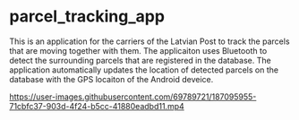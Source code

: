 # parcel_tracking_app

This is an application for the carriers of the Latvian Post to track the parcels that are moving together with them. The applicaiton uses Bluetooth to detect the surrounding parcels that are registered in the database. The application automatically updates the location of detected parcels on the database with the GPS locaiton of the Android deveice.


https://user-images.githubusercontent.com/69789721/187095955-71cbfc37-903d-4f24-b5cc-41880eadbd11.mp4

